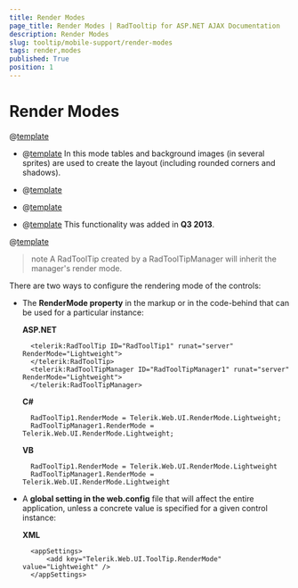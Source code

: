 ```yaml
---
title: Render Modes
page_title: Render Modes | RadTooltip for ASP.NET AJAX Documentation
description: Render Modes
slug: tooltip/mobile-support/render-modes
tags: render,modes
published: True
position: 1
---
```


# Render Modes

@[template](/_templates/common/render-mode.md#intro-all "control: RadToolTip and RadToolTipManager, version: Q2 2013")

* @[template](/_templates/common/render-mode.md#classic-desc) In this mode tables and background images (in several sprites) are used to create	the layout (including rounded corners and shadows).

* @[template](/_templates/common/render-mode.md#lightweight-desc)

* @[template](/_templates/common/render-mode.md#mobile-desc)

* @[template](/_templates/common/render-mode.md#auto-desc) This functionality was added in **Q3 2013**.

@[template](/_templates/common/render-mode.md#do-not-mix-modes-all "control: RadToolTip and RadToolTipManager")

>note A RadToolTip created by a RadToolTipManager will inherit the manager's render mode.

There are two ways to configure the rendering mode of the controls:

* The **RenderMode property** in the markup or in the code-behind that can be used for a particular instance:

	**ASP.NET**

		<telerik:RadToolTip ID="RadToolTip1" runat="server" RenderMode="Lightweight">
		</telerik:RadToolTip>
		<telerik:RadToolTipManager ID="RadToolTipManager1" runat="server" RenderMode="Lightweight">
		</telerik:RadToolTipManager>


	**C#**

		RadToolTip1.RenderMode = Telerik.Web.UI.RenderMode.Lightweight;
		RadToolTipManager1.RenderMode = Telerik.Web.UI.RenderMode.Lightweight;

	**VB**

		RadToolTip1.RenderMode = Telerik.Web.UI.RenderMode.Lightweight
		RadToolTipManager1.RenderMode = Telerik.Web.UI.RenderMode.Lightweight



* A **global setting in the web.config** file that will affect the entire application, unless a concrete value is specified for a given control instance:

	**XML**
		
		<appSettings>
			<add key="Telerik.Web.UI.ToolTip.RenderMode" value="Lightweight" />
		</appSettings>


